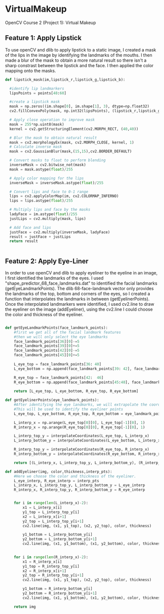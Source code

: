 # VirtualMakeup
OpenCV Course 2 (Project 1): Virtual Makeup

## Feature 1: Apply Lipstick

To use openCV and dlib to apply lipstick to a static image, I created a mask of the lips in the image by identifying the landmarks of the mouths. I then made a blur of the mask to obtain a more natural result so there isn't a sharp constrast between the lipstick and the face. I then applied the color mapping onto the masks. 

```python
def lipstick_mask(im,lipstick_r,lipstick_g,lipstick_b):

  #identify lip landmarkers
  lipsPoints = points[48:60]

  #create a lipstick mask
  mask = np.zeros((im.shape[0], im.shape[1], 3), dtype=np.float32)
  cv2.fillConvexPoly(mask, np.int32(lipsPoints), (lipstick_r,lipstick_g,lipstick_b))

  # Apply close operation to improve mask
  mask = 255*np.uint8(mask)
  kernel = cv2.getStructuringElement(cv2.MORPH_RECT, (40,40))

  # Blur the mask to obtain natural result
  mask = cv2.morphologyEx(mask, cv2.MORPH_CLOSE, kernel, 1)
  # Calculate inverse mask
  mask = cv2.GaussianBlur(mask,(15,15),cv2.BORDER_DEFAULT)

  # Convert masks to float to perform blending
  inverseMask = cv2.bitwise_not(mask)
  mask = mask.astype(float)/255

  # Apply color mapping for the lips
  inverseMask = inverseMask.astype(float)/255

  # Convert lips and face to 0-1 range
  lips = cv2.applyColorMap(im, cv2.COLORMAP_INFERNO)
  lips = lips.astype(float)/255

  # Multiply lips and face by the masks
  ladyFace = im.astype(float)/255
  justLips = cv2.multiply(mask, lips)

  # Add face and lips
  justFace = cv2.multiply(inverseMask, ladyFace)
  result = justFace + justLips
  return result
 
 ```

## Feature 2: Apply Eye-Liner

In order to use openCV and dlib to apply eyeliner to the eyeline in an image, I first identified the landmarks of the eyes. I used "shape_predictor_68_face_landmarks.dat" to identified the facial landmarks (getEyeLandmarkPoints). The dlib 68-face-landmark vector only provides the landmarks of the top, bottom and corners of the eyes, so I created a function that interpolates the landmarks in between (getEyelinerPoints). Once the interpolated landmarkers were identified, I used cv2.line to draw the eyeliner on the image (addEyeliner), using the cv2.line I could choose the color and thickness of the eyeliner. 

```python 

def getEyeLandmarkPoints(face_landmark_points):
    #first we get all of the facial landmark features
    #then we will only select the eye landmarks
    face_landmark_points[36][0]-=5
    face_landmark_points[39][0]+=5
    face_landmark_points[42][0]-=5
    face_landmark_points[45][0]+=5
    
    L_eye_top = face_landmark_points[36: 40]
    L_eye_bottom = np.append(face_landmark_points[39: 42], face_landmark_points[36]).reshape(4,2)

    R_eye_top = face_landmark_points[42:  46]
    R_eye_bottom = np.append(face_landmark_points[45:48], face_landmark_points[42]).reshape(4,2)
       
    return [L_eye_top, L_eye_bottom, R_eye_top, R_eye_bottom]

def getEyelinerPoints(eye_landmark_points):
    #After identifying the eye landmarks, we will extrapolate the coordinates between the landmarks
    #This will be used to identify the eyeliner points
    L_eye_top, L_eye_bottom, R_eye_top, R_eye_bottom = eye_landmark_points

    L_interp_x = np.arange(L_eye_top[0][0], L_eye_top[-1][0], 1)
    R_interp_x = np.arange(R_eye_top[0][0], R_eye_top[-1][0], 1)

    L_interp_top_y = interpolateCoordinates(L_eye_top, L_interp_x)
    L_interp_bottom_y = interpolateCoordinates(L_eye_bottom, L_interp_x)

    R_interp_top_y = interpolateCoordinates(R_eye_top, R_interp_x)
    R_interp_bottom_y = interpolateCoordinates(R_eye_bottom, R_interp_x)

    return [(L_interp_x, L_interp_top_y, L_interp_bottom_y), (R_interp_x, R_interp_top_y, R_interp_bottom_y)]

def addEyeliner(img, color,thickness,interp_pts):
    #Here we choose the color and thickness of the eyeliner.
    L_eye_interp, R_eye_interp = interp_pts
    L_interp_x, L_interp_top_y, L_interp_bottom_y = L_eye_interp
    R_interp_x, R_interp_top_y, R_interp_bottom_y = R_eye_interp


    for i in range(len(L_interp_x)-2):
        x1 = L_interp_x[i]
        y1_top = L_interp_top_y[i]
        x2 = L_interp_x[i+1]
        y2_top = L_interp_top_y[i+1]
        cv2.line(img, (x1, y1_top), (x2, y2_top), color, thickness)

        y1_bottom = L_interp_bottom_y[i]
        y2_bottom = L_interp_bottom_y[i+1]
        cv2.line(img, (x1, y1_bottom), (x1, y2_bottom), color, thickness)

    
    for i in range(len(R_interp_x)-2):
        x1 = R_interp_x[i]
        y1_top = R_interp_top_y[i]
        x2 = R_interp_x[i+1]
        y2_top = R_interp_top_y[i+1]
        cv2.line(img, (x1, y1_top), (x2, y2_top), color, thickness)

        y1_bottom = R_interp_bottom_y[i]
        y2_bottom = R_interp_bottom_y[i+1]
        cv2.line(img, (x1, y1_bottom), (x1, y2_bottom), color, thickness)

    return img
    
    
```
